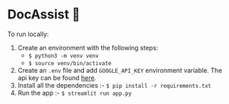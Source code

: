# DocAssist 💬

To run locally: 

1. Create an environment with the following steps:
    - `$ python3 -m venv venv`
    - `$ source venv/bin/activate`
2. Create an `.env` file and add `GOOGLE_API_KEY` environment variable. The api key can be found [here](https://ai.google.dev/).
3. Install all the dependencies :- `$ pip install -r requirements.txt`
4. Run the app :- `$ streamlit run app.py`